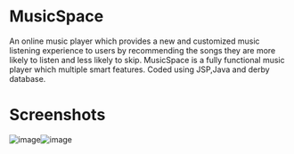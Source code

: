 # MusicSpace
An online music player which provides a new and customized music listening experience to users by recommending the songs they are more likely to listen and less likely to skip. MusicSpace is a fully functional music player which multiple smart features. Coded using JSP,Java and derby database.

# Screenshots
![image](https://user-images.githubusercontent.com/61706649/136407327-5d7e190f-9bea-4ef9-87fe-f33cedca0bf5.png)![image](https://user-images.githubusercontent.com/61706649/136407359-b04451ec-a1d6-4a8b-ba79-85dbd4da1600.png)



